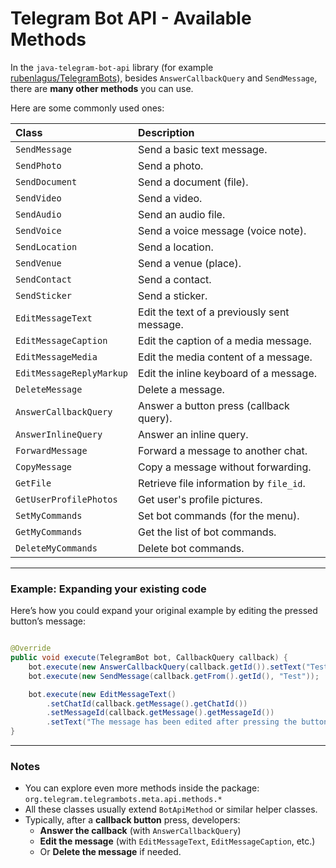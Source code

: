 # Telegram Bot API - Available Methods

In the `java-telegram-bot-api` library (for example [rubenlagus/TelegramBots](https://github.com/rubenlagus/TelegramBots)), besides
`AnswerCallbackQuery` and `SendMessage`, there are **many other methods** you can use.

Here are some commonly used ones:

| Class                    | Description                                 |
|:-------------------------|:--------------------------------------------|
| `SendMessage`            | Send a basic text message.                  |
| `SendPhoto`              | Send a photo.                               |
| `SendDocument`           | Send a document (file).                     |
| `SendVideo`              | Send a video.                               |
| `SendAudio`              | Send an audio file.                         |
| `SendVoice`              | Send a voice message (voice note).          |
| `SendLocation`           | Send a location.                            |
| `SendVenue`              | Send a venue (place).                       |
| `SendContact`            | Send a contact.                             |
| `SendSticker`            | Send a sticker.                             |
| `EditMessageText`        | Edit the text of a previously sent message. |
| `EditMessageCaption`     | Edit the caption of a media message.        |
| `EditMessageMedia`       | Edit the media content of a message.        |
| `EditMessageReplyMarkup` | Edit the inline keyboard of a message.      |
| `DeleteMessage`          | Delete a message.                           |
| `AnswerCallbackQuery`    | Answer a button press (callback query).     |
| `AnswerInlineQuery`      | Answer an inline query.                     |
| `ForwardMessage`         | Forward a message to another chat.          |
| `CopyMessage`            | Copy a message without forwarding.          |
| `GetFile`                | Retrieve file information by `file_id`.     |
| `GetUserProfilePhotos`   | Get user's profile pictures.                |
| `SetMyCommands`          | Set bot commands (for the menu).            |
| `GetMyCommands`          | Get the list of bot commands.               |
| `DeleteMyCommands`       | Delete bot commands.                        |

---

### Example: Expanding your existing code

Here’s how you could expand your original example by editing the pressed button’s message:

```java

@Override
public void execute(TelegramBot bot, CallbackQuery callback) {
    bot.execute(new AnswerCallbackQuery(callback.getId()).setText("Test"));
    bot.execute(new SendMessage(callback.getFrom().getId(), "Test"));

    bot.execute(new EditMessageText()
        .setChatId(callback.getMessage().getChatId())
        .setMessageId(callback.getMessage().getMessageId())
        .setText("The message has been edited after pressing the button"));
}
```

---

### Notes

- You can explore even more methods inside the package:  
  `org.telegram.telegrambots.meta.api.methods.*`
- All these classes usually extend `BotApiMethod` or similar helper classes.
- Typically, after a **callback button** press, developers:
    - **Answer the callback** (with `AnswerCallbackQuery`)
    - **Edit the message** (with `EditMessageText`, `EditMessageCaption`, etc.)
    - Or **Delete the message** if needed.
